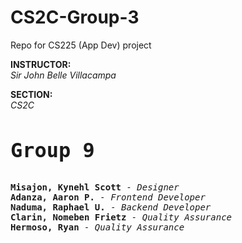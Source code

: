# CS2C-Group-3

Repo for CS225 (App Dev) project

<b>INSTRUCTOR: </b><br>
<i>Sir John Belle Villacampa</i>

<b>SECTION: </b><br>
<i>CS2C</i>

<div style="font-family: Monospace">
  <h3 style="font-size: 2rem">Group 9</h3>
  <a class="name" href="https://github.com/BedddyTyr"><b>Misajon, Kynehl Scott</b></a><i> - Designer</i><br>
  <a class="name" href="https://github.com/Aarongel205"><b>Adanza, Aaron P.</b></a><i> - Frontend Developer</i><br>
  <a class="name" href="https://github.com/elRapha04"><b>Naduma, Raphael U.</b></a><i> - Backend Developer</i><br>
  <a class="name" href=""><b>Clarin, Nomeben Frietz</b></a><i> - Quality Assurance</i><br>
  <a class="name" href="https://github.com/hermosoryan"><b>Hermoso, Ryan</b></a><i> - Quality Assurance</i><br>
</div>

<style>

  .name{
    text-decoration: none;
  }

</style>